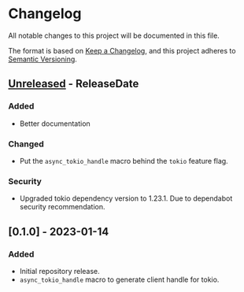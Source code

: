 # Changelog

All notable changes to this project will be documented in this file.

The format is based on [Keep a Changelog](https://keepachangelog.com/en/1.0.0/),
and this project adheres to [Semantic Versioning](https://semver.org/spec/v2.0.0.html).

<!-- next-header -->

## [Unreleased] - ReleaseDate

### Added

- Better documentation

### Changed 

- Put the `async_tokio_handle` macro behind the `tokio` feature flag.

### Security

- Upgraded tokio dependency version to 1.23.1. Due to dependabot security
  recommendation.

## [0.1.0] - 2023-01-14

### Added

- Initial repository release.
- `async_tokio_handle` macro to generate client handle for tokio.

<!-- next-url -->
[Unreleased]: https://github.com/stedmeister/client-handle/compare/v0.1.0...HEAD